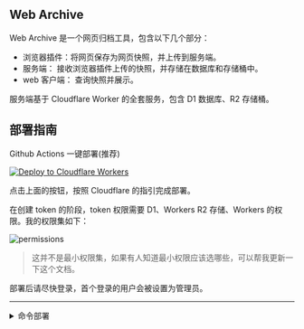 ## Web Archive
Web Archive 是一个网页归档工具，包含以下几个部分：

- 浏览器插件：将网页保存为网页快照，并上传到服务端。
- 服务端：   接收浏览器插件上传的快照，并存储在数据库和存储桶中。
- web 客户端： 查询快照并展示。

服务端基于 Cloudflare Worker 的全套服务，包含 D1 数据库、R2 存储桶。

## 部署指南
Github Actions 一键部署(推荐)  

[![Deploy to Cloudflare Workers](https://deploy.workers.cloudflare.com/button)](https://deploy.workers.cloudflare.com/?url=https://github.com/ray-d-song/web-archive)  

点击上面的按钮，按照 Cloudflare 的指引完成部署。  

在创建 token 的阶段，token 权限需要 D1、Workers R2 存储、Workers 的权限。我的权限集如下：  

![permissions](https://raw.githubusercontent.com/ray-d-song/web-archive/main/docs/imgs/perm_zh.png)

> 这并不是最小权限集，如果有人知道最小权限应该选哪些，可以帮我更新一下这个文档。

部署后请尽快登录，首个登录的用户会被设置为管理员。

---

<details>
<summary>命令部署</summary>

要求本地安装了 node 环境。  
命令部署时更新比较麻烦, 推荐实用 Github actions 部署。  
### 0. 下载代码
在 release 页面下载最新的 service.zip，解压后在根目录执行后续操作。

### 1. 登录
```bash
npx wrangler login
```

### 2. 创建 r2 存储桶
```bash
npx wrangler r2 bucket create web-archive
```
成功输出：
```bash
 ⛅️ wrangler 3.78.10 (update available 3.80.4)
--------------------------------------------------------

Creating bucket web-archive with default storage class set to Standard.
Created bucket web-archive with default storage class set to Standard.
```

### 3. 创建 d1 数据库
```bash
# 创建数据库
npx wrangler d1 create web-archive
```

执行输出：

```bash
 ⛅️ wrangler 3.78.10 (update available 3.80.4)
--------------------------------------------------------

✅ Successfully created DB 'web-archive' in region UNKNOWN
Created your new D1 database.

[[d1_databases]]
binding = "DB" # i.e. available in your Worker on env.DB
database_name = "web-archive"
database_id = "xxxx-xxxx-xxxx-xxxx-xxxx"
```
拷贝最后一行，替换 `wrangler.toml` 文件中 `database_id` 的值。  

然后执行初始化 sql:
```bash
npx wrangler d1 execute web-archive --remote --file=./init.sql
```

成功输出：
```bash
🌀 Executing on remote database web-archive (7fd5a5ce-79e7-4519-a5fb-2f9a3af71064):
🌀 To execute on your local development database, remove the --remote flag from your wrangler command.
Note: if the execution fails to complete, your DB will return to its original state and you can safely retry.
├ 🌀 Uploading 7fd5a5ce-79e7-4519-a5fb-2f9a3af71064.0a40ff4fc67b5bdf.sql
│ 🌀 Uploading complete.
│
🌀 Starting import...
🌀 Processed 9 queries.
🚣 Executed 9 queries in 0.00 seconds (13 rows read, 13 rows written)
   Database is currently at bookmark 00000001-00000005-00004e2b-c977a6f2726e175274a1c75055c23607.
┌────────────────────────┬───────────┬──────────────┬────────────────────┐
│ Total queries executed │ Rows read │ Rows written │ Database size (MB) │
├────────────────────────┼───────────┼──────────────┼────────────────────┤
│ 9                      │ 13        │ 13           │ 0.04               │
└────────────────────────┴───────────┴──────────────┴────────────────────┘
```
### 4. 修改 BEARER_TOKEN
BEARER_TOKEN 是访问 web-archive 的凭证，相当于密码，修改 `wrangler.toml` 文件中 `BEARER_TOKEN` 的值。

### 5. 部署服务
```bash
# 部署服务
npx wrangler pages deploy
```

成功输出：
```bash
The project you specified does not exist: "web-archive". Would you like to create it?
❯ Create a new project
✔ Enter the production branch name: … dev
✨ Successfully created the 'web-archive' project.
▲ [WARNING] Warning: Your working directory is a git repo and has uncommitted changes

  To silence this warning, pass in --commit-dirty=true

🌎  Uploading... (3/3)

✨ Success! Uploaded 3 files (3.29 sec)

✨ Compiled Worker successfully
✨ Uploading Worker bundle
✨ Uploading _routes.json
🌎 Deploying...
✨ Deployment complete! Take a peek over at https://web-archive-xxxx.pages.dev
```
</details>
